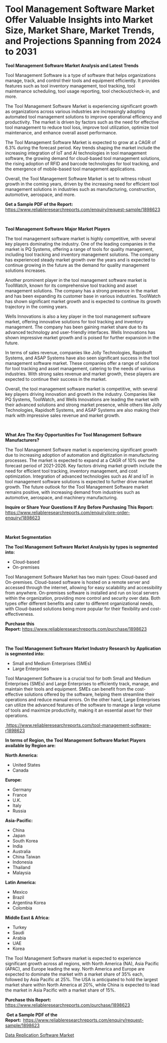<p><h1>Tool Management Software Market Offer Valuable Insights into Market Size, Market Share, Market Trends, and Projections Spanning from 2024 to 2031</h1></p><p><strong>Tool Management Software Market Analysis and Latest Trends</strong></p>
<p><p>Tool Management Software is a type of software that helps organizations manage, track, and control their tools and equipment efficiently. It provides features such as tool inventory management, tool tracking, tool maintenance scheduling, tool usage reporting, tool checkout/check-in, and more.</p><p>The Tool Management Software Market is experiencing significant growth as organizations across various industries are increasingly adopting automated tool management solutions to improve operational efficiency and productivity. The market is driven by factors such as the need for effective tool management to reduce tool loss, improve tool utilization, optimize tool maintenance, and enhance overall asset performance.</p><p>The Tool Management Software Market is expected to grow at a CAGR of 6.3% during the forecast period. Key trends shaping the market include the increasing integration of IoT and AI technologies in tool management software, the growing demand for cloud-based tool management solutions, the rising adoption of RFID and barcode technologies for tool tracking, and the emergence of mobile-based tool management applications.</p><p>Overall, the Tool Management Software Market is set to witness robust growth in the coming years, driven by the increasing need for efficient tool management solutions in industries such as manufacturing, construction, automotive, aerospace, and more.</p></p>
<p><strong>Get a Sample PDF of the Report:&nbsp;</strong> <a href="https://www.reliableresearchreports.com/enquiry/request-sample/1898623">https://www.reliableresearchreports.com/enquiry/request-sample/1898623</a></p>
<p>&nbsp;</p>
<p><strong>Tool Management Software Major Market Players</strong></p>
<p><p>The tool management software market is highly competitive, with several key players dominating the industry. One of the leading companies in the market is PQ Systems, offering a range of tools for quality management, including tool tracking and inventory management solutions. The company has experienced steady market growth over the years and is expected to continue growing in the future as the demand for quality management solutions increases.</p><p>Another prominent player in the tool management software market is ToolWatch, known for its comprehensive tool tracking and asset management solutions. The company has a strong presence in the market and has been expanding its customer base in various industries. ToolWatch has shown significant market growth and is expected to continue its growth trajectory in the coming years.</p><p>Wells Innovations is also a key player in the tool management software market, offering innovative solutions for tool tracking and inventory management. The company has been gaining market share due to its advanced technology and user-friendly interfaces. Wells Innovations has shown impressive market growth and is poised for further expansion in the future.</p><p>In terms of sales revenue, companies like Jolly Technologies, Rapidsoft Systems, and ASAP Systems have also seen significant success in the tool management software market. These companies offer a range of solutions for tool tracking and asset management, catering to the needs of various industries. With strong sales revenue and market growth, these players are expected to continue their success in the market.</p><p>Overall, the tool management software market is competitive, with several key players driving innovation and growth in the industry. Companies like PQ Systems, ToolWatch, and Wells Innovations are leading the market with their advanced solutions and strong market presence, while others like Jolly Technologies, Rapidsoft Systems, and ASAP Systems are also making their mark with impressive sales revenue and market growth.</p></p>
<p>&nbsp;</p>
<p><strong>What Are The Key Opportunities For Tool Management Software Manufacturers?</strong></p>
<p><p>The Tool Management Software market is experiencing significant growth due to increasing adoption of automation and digitization in manufacturing processes. The market is expected to expand at a CAGR of 10% over the forecast period of 2021-2026. Key factors driving market growth include the need for efficient tool tracking, inventory management, and cost optimization. Integration of advanced technologies such as AI and IoT in tool management software solutions is expected to further drive market growth. The future outlook for the Tool Management Software market remains positive, with increasing demand from industries such as automotive, aerospace, and machinery manufacturing.</p></p>
<p><strong>Inquire or Share Your Questions If Any Before Purchasing This Report:</strong> <a href="https://www.reliableresearchreports.com/enquiry/pre-order-enquiry/1898623">https://www.reliableresearchreports.com/enquiry/pre-order-enquiry/1898623</a></p>
<p>&nbsp;</p>
<p><strong>Market Segmentation</strong></p>
<p><strong>The Tool Management Software Market Analysis by types is segmented into:</strong></p>
<p><ul><li>Cloud-based</li><li>On-premises</li></ul></p>
<p><p>Tool Management Software Market has two main types: Cloud-based and On-premises. Cloud-based software is hosted on a remote server and accessed through the internet, allowing for easy scalability and accessibility from anywhere. On-premises software is installed and run on local servers within the organization, providing more control and security over data. Both types offer different benefits and cater to different organizational needs, with Cloud-based solutions being more popular for their flexibility and cost-effectiveness.</p></p>
<p><strong>Purchase this Report:&nbsp;</strong><a href="https://www.reliableresearchreports.com/purchase/1898623">https://www.reliableresearchreports.com/purchase/1898623</a></p>
<p>&nbsp;</p>
<p><strong>The Tool Management Software Market Industry Research by Application is segmented into:</strong></p>
<p><ul><li>Small and Medium Enterprises (SMEs)</li><li>Large Enterprises</li></ul></p>
<p><p>Tool Management Software is a crucial tool for both Small and Medium Enterprises (SMEs) and Large Enterprises to efficiently track, manage, and maintain their tools and equipment. SMEs can benefit from the cost-effective solutions offered by the software, helping them streamline their operations and reduce manual errors. On the other hand, Large Enterprises can utilize the advanced features of the software to manage a large volume of tools and maximize productivity, making it an essential asset for their operations.</p></p>
<p><a href="https://www.reliableresearchreports.com/tool-management-software-r1898623">&nbsp;https://www.reliableresearchreports.com/tool-management-software-r1898623</a></p>
<p><strong>In terms of Region, the Tool Management Software Market Players available by Region are:</strong></p>
<p>
    <p> <strong> North America: </strong>
        <ul>
            <li>United States</li>
            <li>Canada</li>
        </ul>
        </p> 
    <p> <strong> Europe: </strong>
        <ul>
            <li>Germany</li>
            <li>France</li>
            <li>U.K.</li>
            <li>Italy</li>
            <li>Russia</li>
        </ul>
        </p> 
    <p> <strong> Asia-Pacific: </strong>
        <ul>
            <li>China</li>
            <li>Japan</li>
            <li>South Korea</li>
            <li>India</li>
            <li>Australia</li>
            <li>China Taiwan</li>
            <li>Indonesia</li>
            <li>Thailand</li>
            <li>Malaysia</li>
        </ul>
        </p> 
    <p> <strong> Latin America: </strong>
        <ul>
            <li>Mexico</li>
            <li>Brazil</li>
            <li>Argentina Korea</li>
            <li>Colombia</li>
        </ul>
        </p> 
    <p> <strong> Middle East & Africa: </strong>
        <ul>
            <li>Turkey</li>
            <li>Saudi</li>
            <li>Arabia</li>
            <li>UAE</li>
            <li>Korea</li>
        </ul>
    </p>
    </p>
<p><p>The Tool Management Software market is expected to experience significant growth across all regions, with North America (NA), Asia Pacific (APAC), and Europe leading the way. North America and Europe are expected to dominate the market with a market share of 35% each, followed by Asia Pacific at 25%. The USA is anticipated to hold the largest market share within North America at 20%, while China is expected to lead the market in Asia Pacific with a market share of 15%.</p></p>
<p><strong>Purchase this Report: </strong><a href="https://www.reliableresearchreports.com/purchase/1898623">https://www.reliableresearchreports.com/purchase/1898623</a></p>
<p>&nbsp;<strong>Get a Sample PDF of the Report:&nbsp;&nbsp;</strong><a href="https://www.reliableresearchreports.com/enquiry/request-sample/1898623">https://www.reliableresearchreports.com/enquiry/request-sample/1898623</a></p>
<p><strong></strong></p>
<p><p><a href="https://github.com/AndreanneHane2023/Market-Research-Report-List-1/blob/main/data-replication-software-market.md">Data Replication Software Market</a></p></p>